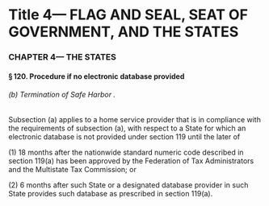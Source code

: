 
# Title 4— FLAG AND SEAL, SEAT OF GOVERNMENT, AND THE STATES
### CHAPTER 4— THE STATES
#### § 120. Procedure if no electronic database provided
###### (b) Termination of Safe Harbor .

Subsection (a) applies to a home service provider that is in compliance with the requirements of subsection (a), with respect to a State for which an electronic database is not provided under section 119 until the later of

(1) 18 months after the nationwide standard numeric code described in section 119(a) has been approved by the Federation of Tax Administrators and the Multistate Tax Commission; or

(2) 6 months after such State or a designated database provider in such State provides such database as prescribed in section 119(a).

